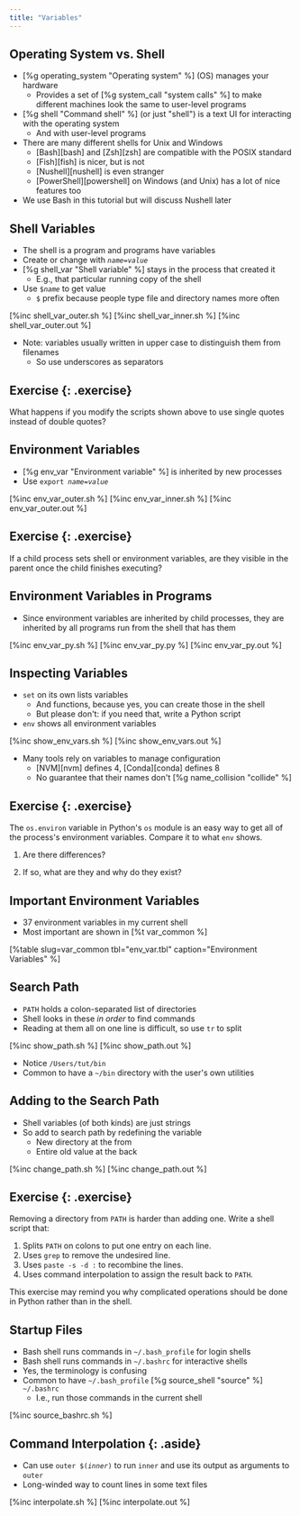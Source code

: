 ```yaml
---
title: "Variables"
---
```


## Operating System vs. Shell

-   [%g operating_system "Operating system" %] (OS) manages your hardware
    -   Provides a set of [%g system_call "system calls" %]
        to make different machines look the same to user-level programs
-   [%g shell "Command shell" %] (or just "shell") is a text UI for interacting with the operating system
    -   And with user-level programs
-   There are many different shells for Unix and Windows
    -   [Bash][bash] and [Zsh][zsh] are compatible with the POSIX standard
    -   [Fish][fish] is nicer, but is not
    -   [Nushell][nushell] is even stranger
    -   [PowerShell][powershell] on Windows (and Unix) has a lot of nice features too
-   We use Bash in this tutorial but will discuss Nushell later

## Shell Variables

-   The shell is a program and programs have variables
-   Create or change with <code><em>name</em>=<em>value</em></code>
-   [%g shell_var "Shell variable" %] stays in the process that created it
    -   E.g., that particular running copy of the shell
-   Use <code>$<em>name</em></code> to get value
    -   `$` prefix because people type file and directory names more often

[%inc shell_var_outer.sh %]
[%inc shell_var_inner.sh %]
[%inc shell_var_outer.out %]

-   Note: variables usually written in upper case to distinguish them from filenames
    -   So use underscores as separators

## Exercise {: .exercise}

What happens if you modify the scripts shown above
to use single quotes instead of double quotes?

## Environment Variables

-   [%g env_var "Environment variable" %] is inherited by new processes
-   Use <code>export <em>name</em>=<em>value</em></code>

[%inc env_var_outer.sh %]
[%inc env_var_inner.sh %]
[%inc env_var_outer.out %]

## Exercise {: .exercise}

If a child process sets shell or environment variables,
are they visible in the parent once the child finishes executing?

## Environment Variables in Programs

-   Since environment variables are inherited by child processes,
    they are inherited by all programs run from the shell that has them

[%inc env_var_py.sh %]
[%inc env_var_py.py %]
[%inc env_var_py.out %]

## Inspecting Variables

-   `set` on its own lists variables
    -   And functions, because yes, you can create those in the shell
    -   But please don't: if you need that, write a Python script
-   `env` shows all environment variables

[%inc show_env_vars.sh %]
[%inc show_env_vars.out %]

-   Many tools rely on variables to manage configuration
    -   [NVM][nvm] defines 4, [Conda][conda] defines 8
    -   No guarantee that their names don't [%g name_collision "collide" %]


## Exercise {: .exercise}

The `os.environ` variable in Python's `os` module
is an easy way to get all of the process's environment variables.
Compare it to what `env` shows.

1.  Are there differences?

2.  If so, what are they and why do they exist?

## Important Environment Variables

-   37 environment variables in my current shell
-   Most important are shown in [%t var_common %]

[%table slug=var_common tbl="env_var.tbl" caption="Environment Variables" %]

## Search Path

-   `PATH` holds a colon-separated list of directories
-   Shell looks in these *in order* to find commands
-   Reading at them all on one line is difficult, so use `tr` to split

[%inc show_path.sh %]
[%inc show_path.out %]

-   Notice `/Users/tut/bin`
-   Common to have a `~/bin` directory with the user's own utilities

## Adding to the Search Path

-   Shell variables (of both kinds) are just strings
-   So add to search path by redefining the variable
    -   New directory at the from
    -   Entire old value at the back

[%inc change_path.sh %]
[%inc change_path.out %]

## Exercise {: .exercise}

Removing a directory from `PATH` is harder than adding one.
Write a shell script that:

1.  Splits `PATH` on colons to put one entry on each line.
2.  Uses `grep` to remove the undesired line.
3.  Uses `paste -s -d :` to recombine the lines.
4.  Uses command interpolation to assign the result back to `PATH`.

This exercise may remind you why
complicated operations should be done in Python rather than in the shell.

## Startup Files

-   Bash shell runs commands in `~/.bash_profile` for login shells
-   Bash shell runs commands in `~/.bashrc` for interactive shells
-   Yes, the terminology is confusing
-   Common to have `~/.bash_profile` [%g source_shell "source" %] `~/.bashrc`
    -   I.e., run those commands in the current shell

[%inc source_bashrc.sh %]

## Command Interpolation {: .aside}

-   Can use <code>outer $(<em>inner</em>)</code> to run `inner` and use its output as arguments to `outer`
-   Long-winded way to count lines in some text files

[%inc interpolate.sh %]
[%inc interpolate.out %]
